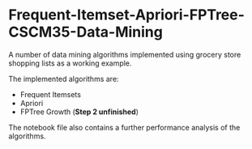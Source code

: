 # Frequent-Itemset-Apriori-FPTree-CSCM35-Data-Mining
A number of data mining algorithms implemented using grocery store shopping lists as a working example.

The implemented algorithms are:
* Frequent Itemsets
* Apriori
* FPTree Growth (__Step 2 unfinished__)

The notebook file also contains a further performance analysis of the algorithms.

